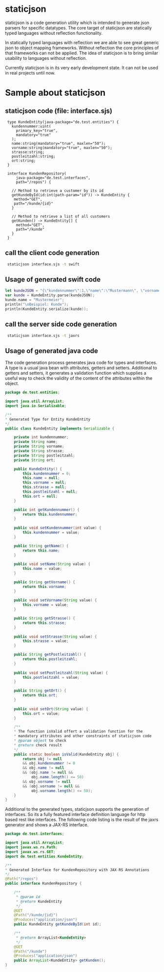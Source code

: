 # staticjson

staticjson is a code generation utility which is intended to generate json parsers for specific datatypes. The core target of staticjson are statically typed languages without reflection functionality. 

In statically typed languages with reflection we are able to see great generic json to object mapping frameworks. Without reflection the core principles of that frameworks can not be applied. The idea of staticjson is to bring similar usability to languages without reflection.

Currently staticjson is in its very early development state. It can not be used in real projects until now.

# Sample about staticjson

## staticjson code (file: interface.sjs)

```
 type KundeEntity(java-package="de.test.entities") {
   kundennummer:uint(
     primary_key="true", 
     mandatory="true"
   );
   name:string(mandatory="true", maxlen="50");
   vorname:string(mandatory="true", maxlen="50");
   strasse:string;
   postleitzahl:string;
   ort:string;
 }
 
 interface KundenRepository(
     java-package="de.test.interfaces",
     path="/repos") {
 
   // Method to retrieve a customer by its id
   getKundeById(id:int(path-param="id")) -> KundeEntity {
    method="GET",
    path="/kunde/{id}"
   }
   
   // Method to retrieve a list of all customers
   getKunden() -> KundeEntity[] {
     method="GET",
     path="/kunde"
   }
 }
```

## call the client code generation

```bash
 staticjson interface.sjs -t swift
```

## Usage of generated swift code

```swift
let kundeJSON = "{\"kundennummer\":1,\"name\":\"Mustermann\", \"vorname\":\"Max\", \"strasse\":\"Beispielstrasse\", \"postleitzahl\":\"12345\", \"ort\":\"Musterort\"}";
var kunde = KundeEntity.parse(kundeJSON);
kunde.name = "Mustermeier";
println("\nBeispiel: Kunde");
println(KundeEntity.serialize(kunde));
```
## call the server side code generation

```bash
 staticjson interface.sjs -t jaxrs
```

## Usage of generated java code

The code generation process generates java code for types and interfaces.
A type is a usual java bean with attributes, getters and setters. Additional
to getters and setters, it generates a validation function which supplies 
a useful way to check the validity of the content of the attributes
within the object.

```java
package de.test.entities;

import java.util.ArrayList;
import java.io.Serializable;

/**
* Generated Type for Entity KundeEntity 
*/
public class KundeEntity implements Serializable {

    private int kundennummer;   
    private String name;   
    private String vorname;   
    private String strasse;   
    private String postleitzahl;   
    private String ort;   

    public KundeEntity() {
        this.kundennummer = 0;
        this.name = null;
        this.vorname = null;
        this.strasse = null;
        this.postleitzahl = null;
        this.ort = null;
    }

    public int getKundennummer() {
        return this.kundennummer;
    }
    
    public void setKundennummer(int value) {
        this.kundennummer = value;
    }

    public String getName() {
        return this.name;
    }
    
    public void setName(String value) {
        this.name = value;
    }

    public String getVorname() {
        return this.vorname;
    }
    
    public void setVorname(String value) {
        this.vorname = value;
    }

    public String getStrasse() {
        return this.strasse;
    }
    
    public void setStrasse(String value) {
        this.strasse = value;
    }

    public String getPostleitzahl() {
        return this.postleitzahl;
    }
    
    public void setPostleitzahl(String value) {
        this.postleitzahl = value;
    }

    public String getOrt() {
        return this.ort;
    }
    
    public void setOrt(String value) {
        this.ort = value;
    }

    /**
    * The function isValid offert a validation function for the
    * mandatory attributes and other constraints of staticjson code
    * @param object to check
    * @return check result
    */
    public static boolean isValid(KundeEntity obj) {
        return obj != null
        && obj.kundennummer != 0
        && obj.name != null
        && (obj.name != null && 
            obj.name.length() <= 50)
        && obj.vorname != null
        && (obj.vorname != null && 
            obj.vorname.length() <= 50);
    }
}
```

Additional to the generated types, staticjson supports the generation of
interfaces. So its a fully featured interface definition language for http based
rest like interfaces. The following code listing is the result of the jaxrs generator
and shows a JAX-RS interface.

```java
package de.test.interfaces;

import java.util.ArrayList;
import javax.ws.rs.Path;
import javax.ws.rs.GET;
import de.test.entities.KundeEntity;

/**
* Generated Interface for KundenRepository with JAX-RS Annotations
*/
@Path("/repos")
public interface KundenRepository {

    /**
     * @param id 
     * @return KundeEntity
     */
    @GET
    @Path("/kunde/{id}")
    @Produces("application/json")
    public KundeEntity getKundeById(int id);

    /** 
     * @return ArrayList<KundeEntity>
     */
    @GET
    @Path("/kunde")
    @Produces("application/json")
    public ArrayList<KundeEntity> getKunden();
}
```